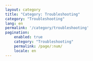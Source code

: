 ```yaml
---
layout: category
title: "Category: Troubleshooting"
category: "Troubleshooting"
lang: en
permalink: '/category/troubleshooting'
pagination:
    enabled: true
    category: "Troubleshooting"
    permalink: /page/:num/
    locale: en
---
```

